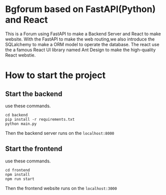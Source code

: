 # Bgforum based on FastAPI(Python) and React
This is a Forum using FastAPI to make a Backend Server and React to make website.
With the FastAPI to make the web routing,we also introduce the SQLalchemy to make a ORM model to operate the database.
The react use the a famous React UI library named Ant Design to make the high-quality React webstie.

# How to start the project

## Start the backend
use these commands.
```shell
cd backend
pip install -r requirements.txt
python main.py
```
Then the backend server runs on the `localhost:8000`

## Start the frontend

use these commands.
```shell
cd frontend
npm install
npm run start
```
Then the frontend website runs on the `localhost:3000`